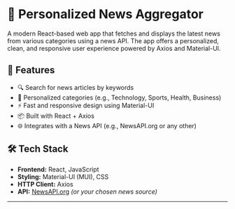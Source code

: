 # 📰 Personalized News Aggregator

A modern React-based web app that fetches and displays the latest news from various categories using a news API. The app offers a personalized, clean, and responsive user experience powered by Axios and Material-UI.

## 🚀 Features

- 🔍 Search for news articles by keywords
- 🧠 Personalized categories (e.g., Technology, Sports, Health, Business)
- ⚡ Fast and responsive design using Material-UI
- 📦 Built with React + Axios
- 🌐 Integrates with a News API (e.g., NewsAPI.org or any other)

## 🛠️ Tech Stack

- **Frontend:** React, JavaScript
- **Styling:** Material-UI (MUI), CSS
- **HTTP Client:** Axios
- **API:** [NewsAPI.org](https://newsapi.org) *(or your chosen news source)*

---




